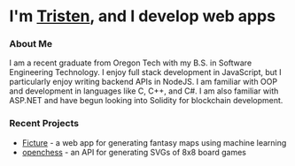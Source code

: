 # I'm [Tristen][website], and I develop web apps

### About Me

I am a recent graduate from Oregon Tech with my B.S. in Software Engineering Technology. I enjoy full stack development in JavaScript, but I particularly enjoy writing backend APIs in NodeJS. I am familiar with OOP and development in languages like C, C++, and C#. I am also familiar with ASP.NET and have begun looking into Solidity for blockchain development.

### Recent Projects

- [Ficture] - a web app for generating fantasy maps using machine learning
- [openchess] - an API for generating SVGs of 8x8 board games

[website]: https://mengistristen.github.io
[Ficture]: https://github.com/mengistristen/ficture
[openchess]: https://github.com/mengistristen/openchess
